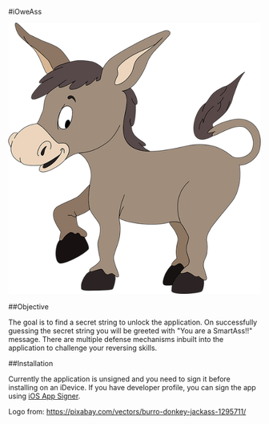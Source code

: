 #iOweAss

![](ass.png)

##Objective

The goal is to find a secret string to unlock the application. On successfully guessing the secret string you will be greeted with "You are a SmartAss!!" message. 
There are multiple defense mechanisms inbuilt into the application to challenge your reversing skills. 

##Installation

Currently the application is unsigned and you need to sign it before installing on an iDevice. If you have developer profile, you can sign the app using [iOS App Signer](https://dantheman827.github.io/ios-app-signer/). 


Logo from: https://pixabay.com/vectors/burro-donkey-jackass-1295711/
